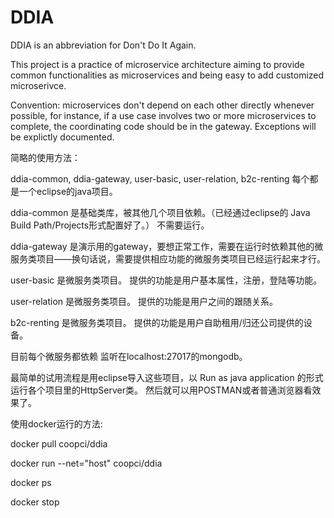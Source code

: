 # DDIA
DDIA is an abbreviation for Don't Do It Again.

This project is a practice of microservice architecture aiming to provide common functionalities as microservices and being easy to add customized microserivce.

Convention: microservices don't depend on each other directly whenever possible, for instance, if a use case involves two or more microservices to complete, the coordinating code should be in the gateway. Exceptions will be explictly documented.

简略的使用方法：

ddia-common, ddia-gateway, user-basic, user-relation, b2c-renting 每个都是一个eclipse的java项目。

ddia-common 是基础类库，被其他几个项目依赖。（已经通过eclipse的 Java Build Path/Projects形式配置好了。） 不需要运行。

ddia-gateway 是演示用的gateway，要想正常工作，需要在运行时依赖其他的微服务类项目——换句话说，需要提供相应功能的微服务类项目已经运行起来才行。

user-basic 是微服务类项目。 提供的功能是用户基本属性，注册，登陆等功能。

user-relation  是微服务类项目。 提供的功能是用户之间的跟随关系。

b2c-renting   是微服务类项目。 提供的功能是用户自助租用/归还公司提供的设备。

目前每个微服务都依赖 监听在localhost:27017的mongodb。

最简单的试用流程是用eclipse导入这些项目，以 Run as java application 的形式 运行各个项目里的HttpServer类。 然后就可以用POSTMAN或者普通浏览器看效果了。

使用docker运行的方法:

docker pull coopci/ddia

docker run --net="host" coopci/ddia

docker ps

docker stop

